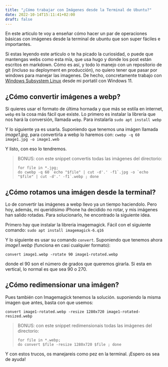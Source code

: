 ```yaml
---
title: "¿Cómo trabajar con Imágenes desde la Terminal de Ubuntu?"
date: 2022-10-14T15:11:41+02:00
draft: false
---
```


En este articulo te voy a enseñar cómo hacer un par de operaciones básicas con imágenes desde la terminal de ubuntu que son super fáciles e importantes.

Si estas leyendo este articulo o te ha picado la curiosidad, o puede que mantengas webs como esta mía, que usa hugo y donde los post están escritos en markdown.
Cómo es así, y todo lo manejo con un repositorio de git (incluso su deployment en producción), no quiero tener que pasar por windows para manejar las imagenes.
De hecho, concretamente trabajo con [Windows Subsystem Linux](https://learn.microsoft.com/en-us/windows/wsl/install) desde mi portatil con Windows 11.

## ¿Cómo convertir imágenes a webp?

Si quieres usar el formato de última hornada y que más se estila en internet, `webp` es la cosa más fácil que existe.
Lo primero es instalar la librería que nos hará la conversión, llamada `webp`. Para instalarla 
`sudo apt install webp`

Y lo siguiente ya es usarla. Suponiendo que tenemos una imágen llamada *image1.jpg*, para convertirla a webp lo haremos con:
`cwebp -q 60 image1.jpg -o image1.web`

Y listo, con eso lo tendremos.

> BONUS: con este snippet convertis todas las imágenes del directorio:
> ```
> for file in *.jpg; 
> do cwebp -q 60 `echo "$file" | cut -d'.' -f1`.jpg -o `echo "$file" | cut -d'.' -f1`.webp ; done
> ```

## ¿Cómo rotamos una imágen desde la terminal?

Lo de convertir las imágenes a webp llevo ya un tiempo haciendolo. Pero hoy, además, mi queridisimo iPhone ha decidido no rotar, y mis imágenes han salido rotadas.
Para solucionarlo, he encontrado la siguiente idea.

Primero hay que instalar la libreria imagemagick. Fácil con el siguiente comando:
`sudo apt install imagemagick-6.q16`

Y lo siguiente es usar su comando `convert`. Suponiendo que tenemos ahora *image1.webp* (funciona en casi cualquier formato):

```
convert image1.webp -rotate 90 image1-rotated.webp
```

donde el 90 son el número de grados que queremos girarla. Si esta en vertical, lo normal es que sea 90 o 270.

## ¿Cómo redimensionar una imágen?

Pues también con Imagemagick tenemos la solución. suponiendo la misma imagen que antes, basta con que usemos:

```
convert image1-rotated.webp -resize 1280x720 image1-rotated-resized.webp
```

> BONUS: con este snippet redimensionais todas las imágenes del directorio:
> ```
> for file in *.webp; 
> do convert $file -resize 1280x720 $file ; done
> ```

Y con estos trucos, os manejareis como pez en la terminal. ¡Espero os sea de ayuda!

